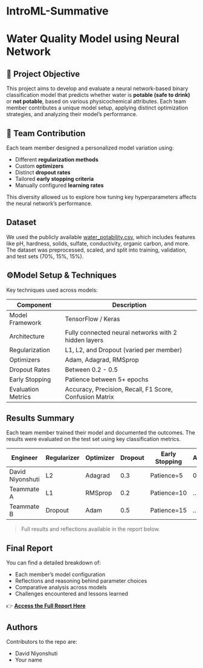 # IntroML-Summative
# Water Quality Model using Neural Network

## 📌 Project Objective

This project aims to develop and evaluate a neural network-based binary classification model that predicts whether water is **potable (safe to drink)** or **not potable**, based on various physicochemical attributes. Each team member contributes a unique model setup, applying distinct optimization strategies, and analyzing their model’s performance.

## 👥 Team Contribution

Each team member designed a personalized model variation using:
- Different **regularization methods**
- Custom **optimizers**
- Distinct **dropout rates**
- Tailored **early stopping criteria**
- Manually configured **learning rates**

This diversity allowed us to explore how tuning key hyperparameters affects the neural network’s performance.

## Dataset

We used the publicly available [water_potability.csv]([(https://drive.google.com/file/d/1VXHjV4Hi7d__I9v2KYudh32OVud3aEvm/view)), which includes features like pH, hardness, solids, sulfate, conductivity, organic carbon, and more. The dataset was preprocessed, scaled, and split into training, validation, and test sets (70%, 15%, 15%).

## ⚙Model Setup & Techniques

Key techniques used across models:

| Component          | Description                                                                 |
|--------------------|-----------------------------------------------------------------------------|
| Model Framework    | TensorFlow / Keras                                                          |
| Architecture       | Fully connected neural networks with 2 hidden layers                        |
| Regularization     | L1, L2, and Dropout (varied per member)                                     |
| Optimizers         | Adam, Adagrad, RMSprop                                                      |
| Dropout Rates      | Between 0.2 - 0.5                                                           |
| Early Stopping     | Patience between 5+ epochs                          |
| Evaluation Metrics | Accuracy, Precision, Recall, F1 Score, Confusion Matrix                    |

## Results Summary

Each team member trained their model and documented the outcomes. The results were evaluated on the test set using key classification metrics.

| Engineer           | Regularizer | Optimizer | Dropout | Early Stopping | Accuracy | F1 Score | Recall | Precision |
|-------------------|-------------|-----------|---------|----------------|----------|----------|--------|-----------|
| David Niyonshuti  | L2          | Adagrad   | 0.3     | Patience=5     | 0.7012   | 0.4806   | 0.3676 | 0.6939    |
| Teammate A        | L1          | RMSprop   | 0.2     | Patience=10    | ...      | ...      | ...    | ...       |
| Teammate B        | Dropout     | Adam      | 0.5     | Patience=15    | ...      | ...      | ...    | ...       |

> Full results and reflections available in the report below.

## Final Report

You can find a detailed breakdown of:
- Each member’s model configuration
- Reflections and reasoning behind parameter choices
- Comparative analysis across models
- Challenges encountered and lessons learned

👉 [**Access the Full Report Here**](https://docs.google.com/document/d/1o5iFmDgLVxZuoPW_-FcNzb93PbN5s4o2idLehAH5qiM/edit?usp=sharing)

## Authors
Contributors to the repo are:
- David Niyonshuti
- Your name

